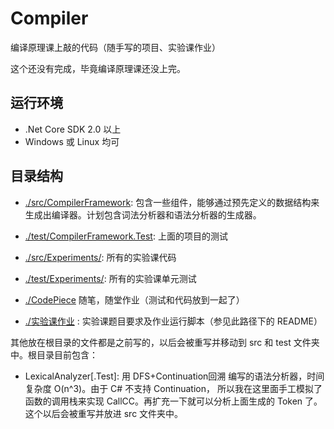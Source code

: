 # Compiler
编译原理课上敲的代码（随手写的项目、实验课作业）

这个还没有完成，毕竟编译原理课还没上完。

## 运行环境
- .Net Core SDK 2.0 以上
- Windows 或 Linux 均可

## 目录结构

- [./src/CompilerFramework](./src/CompilerFramework): 包含一些组件，能够通过预先定义的数据结构来生成出编译器。计划包含词法分析器和语法分析器的生成器。
- [./test/CompilerFramework.Test](./test/CompilerFramework.Test): 上面的项目的测试

- [./src/Experiments/](./src/Experiments/): 所有的实验课代码
- [./test/Experiments/](./test/Experiments/): 所有的实验课单元测试

- [./CodePiece](./CodePiece) 随笔，随堂作业（测试和代码放到一起了）

- [./实验课作业](./实验课作业) : 实验课题目要求及作业运行脚本（参见此路径下的 README）

其他放在根目录的文件都是之前写的，以后会被重写并移动到 src 和 test 文件夹中。根目录目前包含：
- LexicalAnalyzer[.Test]: 用 DFS+Continuation回溯 编写的语法分析器，时间复杂度 O(n^3)。由于 C# 不支持 Continuation，
  所以我在这里面手工模拟了函数的调用栈来实现 CallCC。再扩充一下就可以分析上面生成的 Token 了。这个以后会被重写并放进 src 文件夹中。
